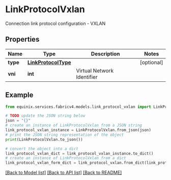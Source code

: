 # LinkProtocolVxlan

Connection link protocol configuration - VXLAN

## Properties

Name | Type | Description | Notes
------------ | ------------- | ------------- | -------------
**type** | [**LinkProtocolType**](LinkProtocolType.md) |  | [optional] 
**vni** | **int** | Virtual Network Identifier | 

## Example

```python
from equinix.services.fabricv4.models.link_protocol_vxlan import LinkProtocolVxlan

# TODO update the JSON string below
json = "{}"
# create an instance of LinkProtocolVxlan from a JSON string
link_protocol_vxlan_instance = LinkProtocolVxlan.from_json(json)
# print the JSON string representation of the object
print(LinkProtocolVxlan.to_json())

# convert the object into a dict
link_protocol_vxlan_dict = link_protocol_vxlan_instance.to_dict()
# create an instance of LinkProtocolVxlan from a dict
link_protocol_vxlan_form_dict = link_protocol_vxlan.from_dict(link_protocol_vxlan_dict)
```
[[Back to Model list]](../README.md#documentation-for-models) [[Back to API list]](../README.md#documentation-for-api-endpoints) [[Back to README]](../README.md)


